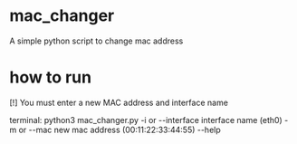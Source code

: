 # mac_changer
A simple python script to change mac address

# how to run  
[!] You must enter a new MAC address and interface name

terminal: python3 mac_changer.py 
    -i or --interface  interface name (eth0)
    -m or --mac  new mac address (00:11:22:33:44:55)
    --help